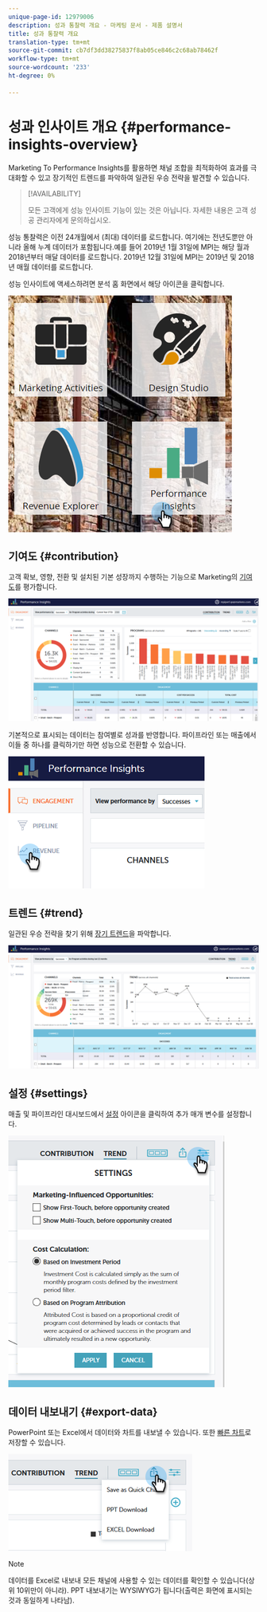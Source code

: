 ```yaml
---
unique-page-id: 12979006
description: 성과 통찰력 개요 - 마케팅 문서 - 제품 설명서
title: 성과 통찰력 개요
translation-type: tm+mt
source-git-commit: cb7df3dd38275837f8ab05ce846c2c68ab78462f
workflow-type: tm+mt
source-wordcount: '233'
ht-degree: 0%

---
```



# 성과 인사이트 개요 {#performance-insights-overview}

Marketing To Performance Insights를 활용하면 채널 조합을 최적화하여 효과를 극대화할 수 있고 장기적인 트렌드를 파악하여 일관된 우승 전략을 발견할 수 있습니다.

>[!AVAILABILITY]
>
>모든 고객에게 성능 인사이트 기능이 있는 것은 아닙니다. 자세한 내용은 고객 성공 관리자에게 문의하십시오.

성능 통찰력은 이전 24개월에서 (최대) 데이터를 로드합니다. 여기에는 전년도뿐만 아니라 올해 누계 데이터가 포함됩니다.예를 들어 2019년 1월 31일에 MPI는 해당 월과 2018년부터 매달 데이터를 로드합니다. 2019년 12월 31일에 MPI는 2019년 및 2018년 매월 데이터를 로드합니다.

성능 인사이트에 액세스하려면 분석 홈 화면에서 해당 아이콘을 클릭합니다.

![](assets/one.png)

## 기여도 {#contribution}

고객 확보, 영향, 전환 및 설치된 기본 성장까지 수행하는 기능으로 Marketing의 [기여도](/help/marketo/product-docs/reporting/performance-insights/performance-insights-contribution-overview.md)를 평가합니다.

![](assets/two.png)

기본적으로 표시되는 데이터는 참여별로 성과를 반영합니다. 파이프라인 또는 매출에서 이들 중 하나를 클릭하기만 하면 성능으로 전환할 수 있습니다.

![](assets/3.png)

## 트렌드 {#trend}

일관된 우승 전략을 찾기 위해 [장기 트렌드](/help/marketo/product-docs/reporting/performance-insights/performance-insights-trend-overview.md)을 파악합니다.

![](assets/4.png)

## 설정 {#settings}

매출 및 파이프라인 대시보드에서 [설정](/help/marketo/product-docs/reporting/performance-insights/performance-insights-settings.md) 아이콘을 클릭하여 추가 매개 변수를 설정합니다.

![](assets/5.png)

## 데이터 내보내기 {#export-data}

PowerPoint 또는 Excel에서 데이터와 차트를 내보낼 수 있습니다. 또한 [빠른 차트](/help/marketo/product-docs/reporting/performance-insights/performance-insights-quick-charts.md)로 저장할 수 있습니다.

![](assets/6.png)

>[!NOTE]
>
>데이터를 Excel로 내보내 모든 채널에 사용할 수 있는 데이터를 확인할 수 있습니다(상위 10위만이 아니라). PPT 내보내기는 WYSIWYG가 됩니다(출력은 화면에 표시되는 것과 동일하게 나타남).
